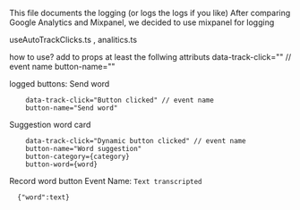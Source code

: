 This file documents the logging (or logs the logs if you like)
After comparing Google Analytics and Mixpanel, we decided to use mixpanel for logging

useAutoTrackClicks.ts , analitics.ts

how to use?
    add to props at least the follwing attributs
        data-track-click="" // event name
        button-name=""

logged buttons:
Send word
```   
    data-track-click="Button clicked" // event name
    button-name="Send word"
```

Suggestion word card
```
    data-track-click="Dynamic button clicked" // event name
    button-name="Word suggestion"
    button-category={category}
    button-word={word}
```

Record word button
Event Name: `Text transcripted`
```
  {"word":text}
```
